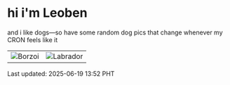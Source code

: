 # hi i'm Leoben

and i like dogs—so have some random dog pics that change whenever my CRON feels like it

|  |  |
|--------|----------|
| ![Borzoi](https://random-dog-vercel.vercel.app/api/random-borzoi?v=1750312344) | ![Labrador](https://random-dog-vercel.vercel.app/api/random-labrador?v=1750312344) |

Last updated: 2025-06-19 13:52 PHT
